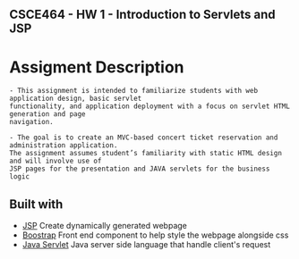 ## CSCE464 - HW 1 -  Introduction to Servlets and JSP 

# Assigment Description
``````
- This assignment is intended to familiarize students with web application design, basic servlet
functionality, and application deployment with a focus on servlet HTML generation and page
navigation.

- The goal is to create an MVC-based concert ticket reservation and administration application.
The assignment assumes student’s familiarity with static HTML design and will involve use of
JSP pages for the presentation and JAVA servlets for the business logic
``````
## Built with 
* [JSP](https://angularjs.org/) Create dynamically generated webpage
* [Boostrap](https://getbootstrap.com/) Front end component to help style the webpage alongside css
* [Java Servlet](https://nodejs.org/en/) Java server side language that handle client's request
